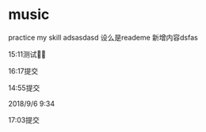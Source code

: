 # music
practice my skill
adsasdasd
设么是reademe
新增内容dsfas

15:11测试

16:17提交

14:55提交

2018/9/6 9:34

17:03提交
